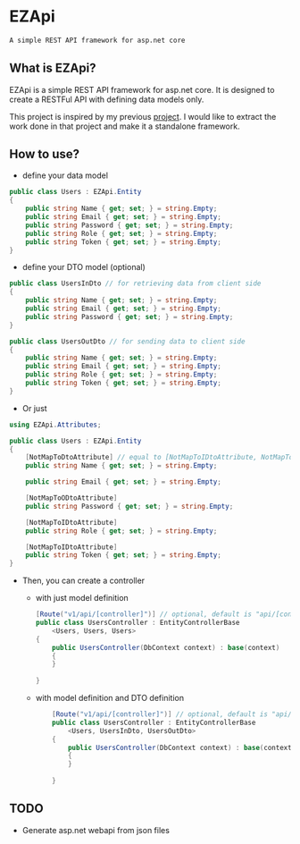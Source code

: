 # EZApi

```txt
A simple REST API framework for asp.net core
```

## What is EZApi?

EZApi is a simple REST API framework for asp.net core. It is designed to create a RESTFul API with defining data models only.

This project is inspired by my previous [project](https://github.com/Ryuuu825/ITP4915M-2022). I would like to extract the work done in that project and make it a standalone framework.

## How to use?

- define your data model

```csharp
public class Users : EZApi.Entity
{
    public string Name { get; set; } = string.Empty;
    public string Email { get; set; } = string.Empty;
    public string Password { get; set; } = string.Empty;
    public string Role { get; set; } = string.Empty;
    public string Token { get; set; } = string.Empty;
}
```

- define your DTO model (optional)

```csharp
public class UsersInDto // for retrieving data from client side
{
    public string Name { get; set; } = string.Empty;
    public string Email { get; set; } = string.Empty;
    public string Password { get; set; } = string.Empty;
}

public class UsersOutDto // for sending data to client side
{
    public string Name { get; set; } = string.Empty;
    public string Email { get; set; } = string.Empty;
    public string Role { get; set; } = string.Empty;
    public string Token { get; set; } = string.Empty;
}
```

- Or just

```csharp
using EZApi.Attributes;

public class Users : EZApi.Entity
{
    [NotMapToDtoAttribute] // equal to [NotMapToIDtoAttribute, NotMapToODtoAttribute]
    public string Name { get; set; } = string.Empty;

    public string Email { get; set; } = string.Empty;

    [NotMapToODtoAttribute]
    public string Password { get; set; } = string.Empty;

    [NotMapToIDtoAttribute]
    public string Role { get; set; } = string.Empty;

    [NotMapToIDtoAttribute]
    public string Token { get; set; } = string.Empty;
}
```

- Then, you can create a controller

  - with just model definition

    ```csharp
    [Route("v1/api/[controller]")] // optional, default is "api/[controller]s"
    public class UsersController : EntityControllerBase
        <Users, Users, Users>
    {
        public UsersController(DbContext context) : base(context)
        {
        }
        
    }
    ```

  - with model definition and DTO definition

    ```csharp
        [Route("v1/api/[controller]")] // optional, default is "api/[controller]s"
        public class UsersController : EntityControllerBase
            <Users, UsersInDto, UsersOutDto>
        {
            public UsersController(DbContext context) : base(context)
            {
            }
            
        }
    ```


## TODO

- Generate asp.net webapi from json files
